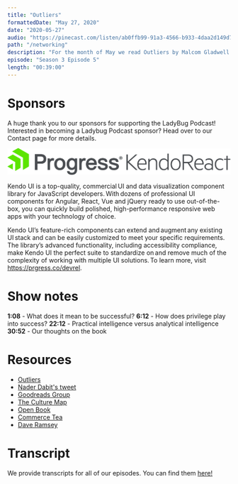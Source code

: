 ```yaml
---
title: "Outliers"
formattedDate: "May 27, 2020"
date: "2020-05-27"
audio: "https://pinecast.com/listen/ab0ffb99-91a3-4566-b933-4daa2d149d77.mp3"
path: "/networking"
description: "For the month of May we read Outliers by Malcom Gladwell. Outliers examines the factors which contribute to high-levels of success and while we often attribute success to circumstance today we’ll discuss our thoughts to see if we agree."
episode: "Season 3 Episode 5"
length: "00:39:00"
---
```


# Sponsors

A huge thank you to our sponsors for supporting the LadyBug Podcast! Interested in becoming a Ladybug Podcast sponsor? Head over to our Contact page for more details.

<a class="image-link" target="_blank" href="https://prgress.co/devrel"><img src="../../images/sponsors/kendo.png" alt="Progress Kendo React"></a>

Kendo UI is a top-quality, commercial UI and data visualization component library for JavaScript developers. With dozens of professional UI components for Angular, React, Vue and jQuery ready to use out-of-the-box, you can quickly build polished, high-performance responsive web apps with your technology of choice.

Kendo UI’s feature-rich components can extend and augment any existing UI stack and can be easily customized to meet your specific requirements. The library’s advanced functionality, including accessibility compliance, make Kendo UI the perfect suite to standardize on and remove much of the complexity of working with multiple UI solutions. To learn more, visit <a href="https://prgress.co/devrel">https://prgress.co/devrel</a>.

# Show notes

**1:08** - What does it mean to be successful?
**6:12** - How does privilege play into success?
**22:12** - Practical intelligence versus analytical intelligence
**30:52** - Our thoughts on the book

# Resources

- [Outliers](https://www.amazon.com/Outliers-Story-Success-Malcolm-Gladwell/dp/0316017930)
- [Nader Dabit's tweet](https://twitter.com/dabit3/status/1262088209108029443)
- [Goodreads Group](https://www.goodreads.com/group/show/1056127-ladybug-podcast-book-club)
- [The Culture Map](https://www.amazon.com/Culture-Map-Breaking-Invisible-Boundaries/dp/1610392507)
- [Open Book](https://www.amazon.com/Untitled-Memoir-Lou-Htims/dp/0062899961)
- [Commerce Tea](https://commercetea.com/)
- [Dave Ramsey](https://www.daveramsey.com/)

# Transcript

We provide transcripts for all of our episodes. You can find them <a href="https://github.com/ladybug-podcast/ladybug-website/blob/master/transcripts/41-outliers.md" target="_blank" class="highlight">here!</a>
